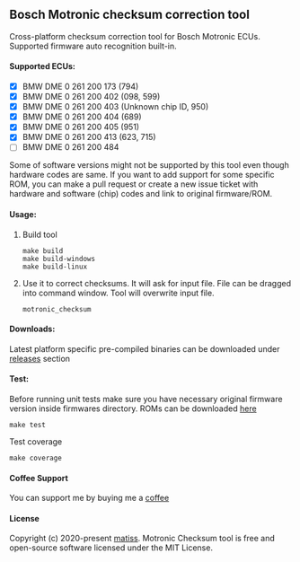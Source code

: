 ## Bosch Motronic checksum correction tool

Cross-platform checksum correction tool for Bosch Motronic ECUs. Supported firmware auto recognition built-in.

#### Supported ECUs:

- [x] BMW DME 0 261 200 173 (794)
- [x] BMW DME 0 261 200 402 (098, 599)
- [x] BMW DME 0 261 200 403 (Unknown chip ID, 950)
- [x] BMW DME 0 261 200 404 (689)
- [x] BMW DME 0 261 200 405 (951)
- [x] BMW DME 0 261 200 413 (623, 715)
- [ ] BMW DME 0 261 200 484 

Some of software versions might not be supported by this tool even though hardware codes are same. If you want to add support for some specific ROM, you can make a pull request or create a new issue ticket with hardware and software (chip) codes and link to original firmware/ROM.

#### Usage:

1. Build tool
    ```
    make build
    make build-windows
    make build-linux
    ```

2. Use it to correct checksums. It will ask for input file. File can be dragged into command window. Tool will overwrite input file.
    ```
    motronic_checksum
    ```

#### Downloads:

Latest platform specific pre-compiled binaries can be downloaded under [releases](https://github.com/matiss/motronic-checksum/releases) section


#### Test:

Before running unit tests make sure you have necessary original firmware version inside firmwares directory. ROMs can be downloaded [here](https://www.dropbox.com/sh/7waxylurxvu9qo1/AADMF_GXHVlr8CWAhL7JcERna?dl=0)
```
make test
```

Test coverage
```
make coverage
```

#### Coffee Support

You can support me by buying me a [coffee](https://www.buymeacoffee.com/matiss)

#### License

Copyright (c) 2020-present [matiss](https://github.com/matiss). Motronic Checksum tool is free and open-source software licensed under the MIT License.
